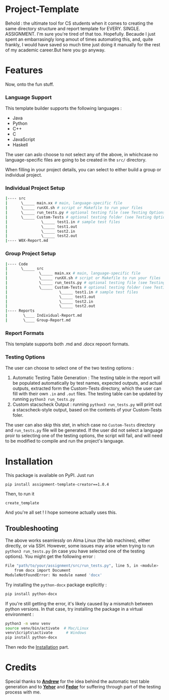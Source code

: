 # Project-Template
Behold : the ultimate tool for CS students when it comes to creating the same directory structure and report template for EVERY. SINGLE. ASSIGNMENT. I'm sure you're tired of that too. Hopefully. Becaude I just spent an embarrasingly long amout of times automating this, and, quite frankly, I would have saved so much time just doing it manually for the rest of my academic career.But here you go anyway. 

# Features 

Now, onto the fun stuff. 

### Language Support
This template builder supports the following languages : 
- Java 
- Python 
- C++
- C 
- JavaScript 
- Haskell

The user can aslo choose to not select any of the above, in whichcase no language-specific files are going to be created in the `src/` directory. 

When filling in your project details, you can select to either build a group or individual project. 
### Individual Project Setup
```bash
|---- src
|      \_____ main.xx # main, language-specific file
|      \_____ runXX.sh # script or Makefile to run your files
|      \_____ run_tests.py # optional testing file (see Testing Options)
|      \_____ Custom-Tests # optional testing folder (see Testing Options)
|               \_____ test1.in # sample test files 
|               \_____ test1.out
|               \_____ test2.in
|               \_____ test2.out
|---- W0X-Report.md
```
### Group Project Setup
```bash
|---- Code
|      \_____ src
|              \_____ main.xx # main, language-specific file
|              \_____ runXX.sh # script or Makefile to run your files
|              \_____ run_tests.py # optional testing file (see Testing Options)
|              \_____ Custom-Tests # optional testing folder (see Testing Options)
|                       \_____ test1.in # sample test files 
|                       \_____ test1.out
|                       \_____ test2.in
|                       \_____ test2.out
|---- Reports 
|       \____ Individual-Report.md
|       \____ Group-Report.md
```

### Report Formats 
This template supports both .md and .docx repoort formats.

### Testing Options
The user can choose to select one of the two testing options : 

1. Automatic Testing Table Generation : The testing table in the report will be populated automatically by test names, expected outputs, and actual outputs, extracted form the Custom-Tests directory, which the user can fill with their own `.in` and `.out` files. The testing table can be updated by running `python3 run_tests.py`
2. Custom stacscheck Output : running `python3 run_tests.py` will print out a stacscheck-style output, based on the contents of your Custom-Tests foler.

The user can also skip this stet, in which case no `Custom-Tests` directory and `run_tests.py` file will be generated. If the user did not select a language proir to selecting one of the testing options, the script will fail, and will need to be modified to compile and run the project's language. 

# Installation 
This package is available on PyPI. Just run
```
pip install assignment-template-creator==1.0.4
```
Then, to run it
```
create_template
```
And you're all set ! I hope someone actually uses this.

## Troubleshooting 
The above works seamlessly on Alma Linux (the lab machines), either directly, or via SSH. However, some issues may arise when trying to run `python3 run_tests.py` (in case you have selected one of the testing options). You might get the following error : 
```bash
File "path/to/your/assignment/src/run_tests.py", line 5, in <module>
    from docx import Document
ModuleNotFoundError: No module named 'docx'
```
Try installing the `python-docx` package explicitly :
```bash
pip install python-docx
```
If you're still getting the error, it's likely caused by a mismatch between python versions. In that case, try installing the package in a virtual environment : 
```bash
python3 -m venv venv 
source venv/bin/activate  # Mac/Linux
venv\Scripts\activate      # Windows
pip install python-docx
```
Then redo the [Installation](#installation) part.  

# Credits
Special thanks to **[Andrew](https://github.com/ThatOtherAndrew)** for the idea behind the automatic test table generation and to **[Yehor](https://github.com/YehorBoiar)** and **[Fedor](https://github.com/DrPepper1337)** for suffering through part of the testing process with me.  
